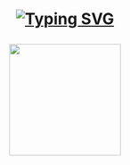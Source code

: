 <h1 align="center">
  
[![Typing SVG](https://readme-typing-svg.herokuapp.com?font=Architects+Daughter&size=26&color=%23DFC6B4&center=true&vCenter=true&lines=Hi%2C+It's+Babylene!;BS+Computer+Science+Student)](https://git.io/typing-svg)

</h1>

<p align="center">
    <img width="200" src="![21-10963-681 (1)](https://github.com/BabyleneRodriguez/myPortfolio/assets/142875371/c2b8ef42-7ffc-4af5-89d4-12466b5f2535)">
</p>
